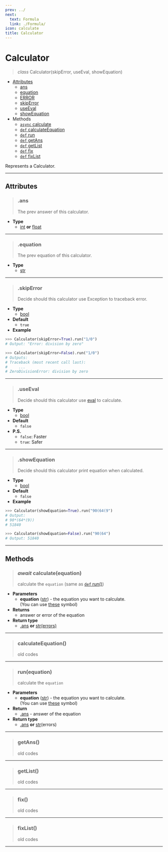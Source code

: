 ```yaml
---
prev: ../
next: 
  text: Formula
  link: ./Formula/
icon: calculate
title: Calculator
---
```

# Calculator
> _class_ Calculator(skipError, useEval, showEquation)
- [Attributes](#attributes)
  - [ans](#ans)
  - [equation](#equation)
  - [ERROR](#error)
  - [skipError](#skiperror)
  - [useEval](#useeval)
  - [showEquation](#showequation)
- Methods
  - [`async` calculate](#await-calculate-equation)
  - [`def` calculateEquation](#calculateequation)
  - [`def` run](#runequation)
  - [`def` getAns](#getans)
  - [`def` getList](#getlist)
  - [`def` fix](#fix)
  - [`def` fixList](#fixlist)

Represents a Calculator.
***
## Attributes
> ### **.ans** 
> The prev answer of this calculator.
- **Type**
  - [int](https://docs.python.org/3/library/functions.html#int) **or** [float](https://docs.python.org/3/library/functions.html#float)
***
> ### **.equation**
> The prev equation of this calculator.
- **Type**
  - [str](https://docs.python.org/3/library/functions.html#str)
***
> ### **.skipError**
> Decide should this calculator use Exception to traceback error.
- **Type**
  - [bool](https://docs.python.org/3/library/functions.html#bool)
- **Default**
  - `true`
- **Example**

<CodeGroup>
  <CodeGroupItem title="True">

```python
>>> Calculator(skipError=True).run("1/0")
# Output: "Error: division by zero"
```

  </CodeGroupItem>

  <CodeGroupItem title="False">

```python
>>> Calculator(skipError=False).run("1/0")
# Outputs:
# Traceback (most recent call last):
#     ...
# ZeroDivisionError: division by zero
```

  </CodeGroupItem>
</CodeGroup>

***
> ### **.useEval**
> Decide should this calculator use [eval](https://docs.python.org/3/library/functions.html#eval) to calculate. 
- **Type**
  - [bool](https://docs.python.org/3/library/functions.html#bool)
- **Default**
  - `false`
- **P.S.**
  - `false`: Faster
  - `true`: Safer
***
> ### **.showEquation**
> Decide should this calculator print equation when calculated. 
- **Type**
  - [bool](https://docs.python.org/3/library/functions.html#bool)
- **Default**
  - `false`
- **Example**

<CodeGroup>
  <CodeGroupItem title="True">

```python
>>> Calculator(showEquation=True).run("90(64(9")
# Output:
# 90*(64*(9))
# 51840
```

  </CodeGroupItem>

  <CodeGroupItem title="False">

```python
>>> Calculator(showEquation=False).run("90(64")
# Output: 51840
```

  </CodeGroupItem>
</CodeGroup>

***
## Methods
> ### _await_ **calculate(equation)**
> calculate the `equation` (same as [`def` run()](#runequation))
- **Parameters**
  - **equation** ([str](https://docs.python.org/3/library/functions.html#str)) - the equation you want to calculate. <br>(You can use [these](/docs/Others/#all-symbols-and-functions-you-can-use-in-calculator) symbol)
- **Returns**
  - answer or error of the equation
- **Return type**
  - [.ans](#ans) **or** [str(errors)](https://docs.python.org/3/library/functions.html#str)
***
> ### **calculateEquation()**
> old codes
***
> ### **run(equation)**
> calculate the `equation`
- **Parameters**
  - **equation** ([str](https://docs.python.org/3/library/functions.html#str)) - the equation you want to calculate.<br>(You can use [these](/docs/Others/#all-symbols-and-functions-you-can-use-in-calculator) symbol)
- **Return**
  - [.ans](#ans) - answer of the equation
- **Return type**
  - [.ans](#ans) **or** [str](https://docs.python.org/3/library/functions.html#str)(errors)
***
> ### **getAns()**
> old codes
***
> ### **getList()**
> old codes
***
> ### **fix()**
> old codes
***
> ### **fixList()**
> old codes
***
  

